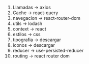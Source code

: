 1. Llamadas -> axios
1. Cache -> react-query
1. navegacion -> react-router-dom
1. utils -> lodash
1. context -> react
1. estilos -> css
1. tipografia -> descargar
1. iconos -> descargar
1. reducer -> use-persisted-reducer
1. routing -> react router dom
